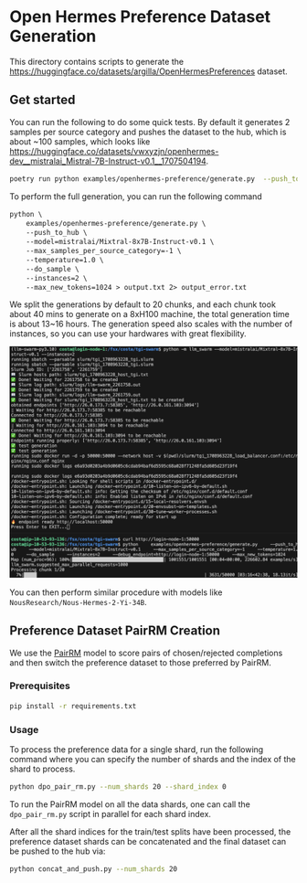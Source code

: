 
# Open Hermes Preference Dataset Generation

This directory contains scripts to generate the https://huggingface.co/datasets/argilla/OpenHermesPreferences dataset.


## Get started

You can run the following to do some quick tests. By default it generates 2 samples per source category and pushes the dataset to the hub, which is about ~100 samples, which looks like https://huggingface.co/datasets/vwxyzjn/openhermes-dev__mistralai_Mistral-7B-Instruct-v0.1__1707504194. 

```bash
poetry run python examples/openhermes-preference/generate.py  --push_to_hub --model=mistralai/Mixtral-8x7B-Instruct-v0.1 --max_samples_per_source_category=2 --temperature=1.0 --do_sample
```

To perform the full generation, you can run the following command 

```
python \
    examples/openhermes-preference/generate.py \
    --push_to_hub \
    --model=mistralai/Mixtral-8x7B-Instruct-v0.1 \
    --max_samples_per_source_category=-1 \
    --temperature=1.0 \
    --do_sample \
    --instances=2 \
    --max_new_tokens=1024 > output.txt 2> output_error.txt
```

We split the generations by default to 20 chunks, and each chunk took about 40 mins to generate on a 8xH100 machine, the total generation time is about 13~16 hours. The generation speed also scales with the number of instances, so you can use your hardwares with great flexibility.

![](generation.png)


You can then perform similar procedure with models like `NousResearch/Nous-Hermes-2-Yi-34B`.


## Preference Dataset PairRM Creation

We use the [PairRM](https://huggingface.co/llm-blender/PairRM) model to score pairs of chosen/rejected completions and then switch the preference dataset to those preferred by PairRM.

### Prerequisites

```bash
pip install -r requirements.txt
```

### Usage

To process the preference data for a single shard, run the following command where you can specify the number of shards and the index of the shard to process.

```bash
python dpo_pair_rm.py --num_shards 20 --shard_index 0
```

To run the PairRM model on all the data shards, one can call the `dpo_pair_rm.py` script in parallel for each shard index.


After all the shard indices for the train/test splits have been processed, the preference dataset shards can be concatenated and the final dataset can be pushed to the hub via:

```bash
python concat_and_push.py --num_shards 20
```
